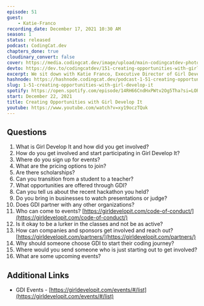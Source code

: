 ```yaml
---
episode: 51
guest: 
    - Katie-Franco
recording_date: December 17, 2021 10:30 AM
season: 1
status: released
podcast: CodingCat.dev
chapters_done: true
cloudinary_convert: false
cover: https://media.codingcat.dev/image/upload/main-codingcatdev-photo/Creating_Opportunities_with_Girl_Develop_It.png
devto: https://dev.to/codingcatdev/151-creating-opportunities-with-girl-develop-it-nff
excerpt: We sit down with Katie Franco, Executive Director of Girl Develop It. We dive into how they support woman and non-binary people in the development space.
hashnode: https://hashnode.codingcat.dev/podcast-1-51-creating-opportunities-with-girl-develop-it
slug: 1-51-creating-opportunities-with-girl-develop-it
spotify: https://open.spotify.com/episode/14RH66CndHxPWtv2Og5Tha?si=LOR6ep4GRvaqE6Hos6gQEQ
start: December 22, 2021
title: Creating Opportunities with Girl Develop It
youtube: https://www.youtube.com/watch?v=xy19oczTQuk
---
```

## Questions

1. What is Girl Develop It and how did you get involved? 
2. How do you get involved and start participating in Girl Develop It?
3. Where do you sign up for events?
4. What are the pricing options to join? 
5. Are there scholarships?
6. Can you transition from a student to a teacher?
7. What opportunities are offered through GDI?
8. Can you tell us about the recent hackathon you held?
9. Do you bring in businesses to watch presentations or judge?
10. Does GDI partner with any other organizations?
11. Who can come to events? 
[https://girldevelopit.com/code-of-conduct/](https://girldevelopit.com/code-of-conduct/)
12. Is it okay to be a lurker in the classes and not be as active?
13. How can companies and sponsors get involved and reach out?
[https://girldevelopit.com/partners/](https://girldevelopit.com/partners/)
14. Why should someone choose GDI to start their coding journey?
15. Where would you send someone who is just starting out to get involved? 
16. What are some upcoming events?

## Additional Links

- GDI Events - [https://girldevelopit.com/events/#/list](https://girldevelopit.com/events/#/list)